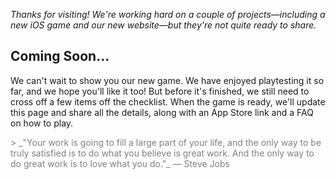 _Thanks for visiting! We're working hard on a couple of projects—including a new iOS game and our new website—but they're not quite ready to share._

## Coming Soon...

We can't wait to show you our new game. We have enjoyed playtesting it so far, and we hope you'll like it too! But before it's finished, we still need to cross off a few items off the checklist. When the game is ready, we'll update this page and share all the details, along with an App Store link and a FAQ on how to play.

<span style="color:gray">
> _"Your work is going to fill a large part of your life, and the only way to be truly satisfied is to do what you believe is great work. And the only way to do great work is to love what you do."_ — Steve Jobs
</span>
